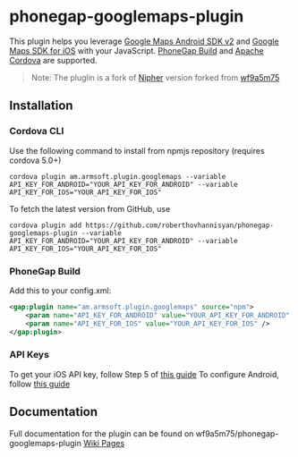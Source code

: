 # phonegap-googlemaps-plugin
This plugin helps you leverage [Google Maps Android SDK v2](https://developers.google.com/maps/documentation/android/) and [Google Maps SDK for iOS](https://developers.google.com/maps/documentation/ios/) with your JavaScript.
[PhoneGap Build](http://build.phonegap.com/) and [Apache Cordova](http://cordova.apache.org/) are supported.

> Note: The pluglin is a fork of [Nipher](https://github.com/Nipher/phonegap-googlemaps-plugin) version forked from  [wf9a5m75](https://github.com/wf9a5m75/phonegap-googlemaps-plugin)

## Installation 

### Cordova CLI
Use the following command to install from npmjs repository (requires cordova 5.0+)
```
cordova plugin am.armsoft.plugin.googlemaps --variable API_KEY_FOR_ANDROID="YOUR_API_KEY_FOR_ANDROID" --variable API_KEY_FOR_IOS="YOUR_API_KEY_FOR_IOS"
```

To fetch the latest version from GitHub, use
```
cordova plugin add https://github.com/roberthovhannisyan/phonegap-googlemaps-plugin --variable API_KEY_FOR_ANDROID="YOUR_API_KEY_FOR_ANDROID" --variable API_KEY_FOR_IOS="YOUR_API_KEY_FOR_IOS" 
```

### PhoneGap Build
Add this to your config.xml:
```xml
<gap:plugin name="am.armsoft.plugin.googlemaps" source="npm">
    <param name="API_KEY_FOR_ANDROID" value="YOUR_API_KEY_FOR_ANDROID" />
    <param name="API_KEY_FOR_IOS" value="YOUR_API_KEY_FOR_IOS" />
</gap:plugin>
```

### API Keys
To get your iOS API key, follow Step 5 of [this guide](https://developers.google.com/maps/documentation/ios/start)
To configure Android, follow [this guide](https://developers.google.com/maps/documentation/android/signup)

## Documentation

Full documentation for the plugin can be found on wf9a5m75/phonegap-googlemaps-plugin [Wiki Pages](https://github.com/wf9a5m75/phonegap-googlemaps-plugin/wiki)

